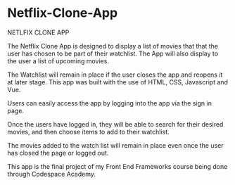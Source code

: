 # Netflix-Clone-App
NETLFIX CLONE APP

The Netflix Clone App is designed to display a list of movies that that the user has chosen to be part of their watchlist. The App will also display to the user a list of upcoming movies.  

The Watchlist will remain in place if the user closes the app and reopens it at later stage. This app was built with the use of HTML, CSS, Javascript and Vue.

Users can easily access the app by logging into the app via the sign in page.

Once the users have logged in, they will be able to search for their desired movies, and then choose items to add to their watchlist.

The movies added to the watch list will remain in place even once the user has closed the page or logged out. 

This app is the final project of my Front End Frameworks course being done through Codespace Academy. 
